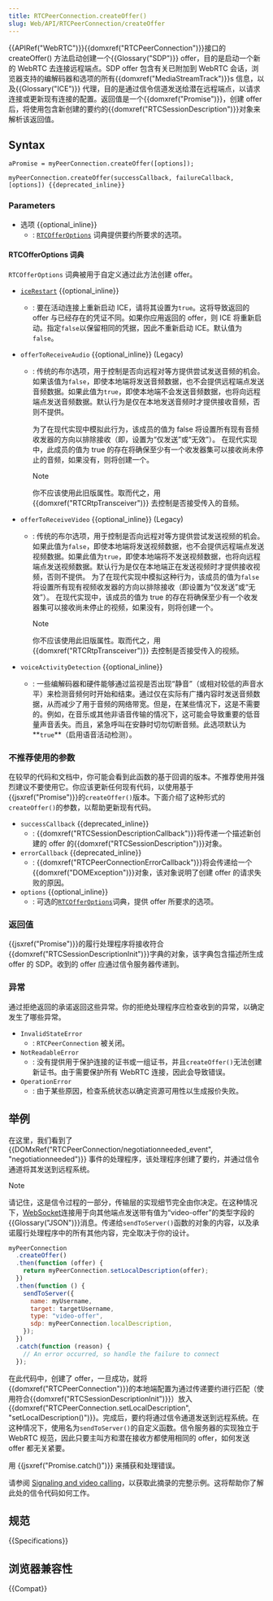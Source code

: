 ```yaml
---
title: RTCPeerConnection.createOffer()
slug: Web/API/RTCPeerConnection/createOffer
---
```


{{APIRef("WebRTC")}}{{domxref("RTCPeerConnection")}}接口的 createOffer() 方法启动创建一个{{Glossary("SDP")}} offer，目的是启动一个新的 WebRTC 去连接远程端点。SDP offer 包含有关已附加到 WebRTC 会话，浏览器支持的编解码器和选项的所有{{domxref("MediaStreamTrack")}}s 信息，以及{{Glossary("ICE")}} 代理，目的是通过信令信道发送给潜在远程端点，以请求连接或更新现有连接的配置。返回值是一个{{domxref("Promise")}}，创建 offer 后，将使用包含新创建的要约的{{domxref("RTCSessionDescription")}}对象来解析该返回值。

## Syntax

```
aPromise = myPeerConnection.createOffer([options]);

myPeerConnection.createOffer(successCallback, failureCallback, [options]) {{deprecated_inline}}
```

### Parameters

- 选项 {{optional_inline}}
  - : [`RTCOfferOptions`](#RTCOfferOptions_dictionary) 词典提供要约所要求的选项。

#### RTCOfferOptions 词典

`RTCOfferOptions` 词典被用于自定义通过此方法创建 offer。

- [`iceRestart`](/zh-CN/docs/Web/API/RTCOfferOptions/iceRestart) {{optional_inline}}
  - : 要在活动连接上重新启动 ICE，请将其设置为`true`。这将导致返回的 offer 与已经存在的凭证不同。如果你应用返回的 offer，则 ICE 将重新启动。指定`false`以保留相同的凭据，因此不重新启动 ICE。默认值为`false`。
- `offerToReceiveAudio` {{optional_inline}} (Legacy)

  - : 传统的布尔选项，用于控制是否向远程对等方提供尝试发送音频的机会。如果该值为`false`，即使本地端将发送音频数据，也不会提供远程端点发送音频数据。如果此值为`true`，即使本地端不会发送音频数据，也将向远程端点发送音频数据。默认行为是仅在本地发送音频时才提供接收音频，否则不提供。

    为了在现代实现中模拟此行为，该成员的值为 false 将设置所有现有音频收发器的方向以排除接收（即，设置为“仅发送”或“无效”）。
    在现代实现中，此成员的值为 true 的存在将确保至少有一个收发器集可以接收尚未停止的音频，如果没有，则将创建一个。

    > [!NOTE]
    > 你不应该使用此旧版属性。取而代之，用 {{domxref("RTCRtpTransceiver")}} 去控制是否接受传入的音频。

- `offerToReceiveVideo` {{optional_inline}} (Legacy)

  - : 传统的布尔选项，用于控制是否向远程对等方提供尝试发送视频的机会。如果此值为`false`，即使本地端将发送视频数据，也不会提供远程端点发送视频数据。如果此值为`true`，即使本地端将不发送视频数据，也将向远程端点发送视频数据。默认行为是仅在本地端正在发送视频时才提供接收视频，否则不提供。
    为了在现代实现中模拟这种行为，该成员的值为`false`将设置所有现有视频收发器的方向以排除接收（即设置为“仅发送”或“无效”）。
    在现代实现中，该成员的值为 true 的存在将确保至少有一个收发器集可以接收尚未停止的视频，如果没有，则将创建一个。

    > [!NOTE]
    > 你不应该使用此旧版属性。取而代之，用 {{domxref("RTCRtpTransceiver")}} 去控制是否接受传入的视频。

- `voiceActivityDetection` {{optional_inline}}
  - : 一些编解码器和硬件能够通过监视是否出现“静音”（或相对较低的声音水平）来检测音频何时开始和结束。通过仅在实际有广播内容时发送音频数据，从而减少了用于音频的网络带宽。但是，在某些情况下，这是不需要的。例如，在音乐或其他非语音传输的情况下，这可能会导致重要的低音量声音丢失。而且，紧急呼叫在安静时切勿切断音频。此选项默认为**`true`**（启用语音活动检测）。

### 不推荐使用的参数

在较早的代码和文档中，你可能会看到此函数的基于回调的版本。不推荐使用并强烈建议不要使用它。你应该更新任何现有代码，以使用基于 {{jsxref("Promise")}}的`createOffer()`版本。下面介绍了这种形式的`createOffer()`的参数，以帮助更新现有代码。

- `successCallback` {{deprecated_inline}}
  - : {{domxref("RTCSessionDescriptionCallback")}}将传递一个描述新创建的 offer 的{{domxref("RTCSessionDescription")}}对象。
- `errorCallback` {{deprecated_inline}}
  - : {{domxref("RTCPeerConnectionErrorCallback")}}将会传递给一个{{domxref("DOMException")}}对象，该对象说明了创建 offer 的请求失败的原因。
- `options` {{optional_inline}}
  - : 可选的[`RTCOfferOptions`](#RTCOfferOptions_dictionary)词典，提供 offer 所要求的选项。

### 返回值

{{jsxref("Promise")}}的履行处理程序将接收符合{{domxref("RTCSessionDescriptionInit")}}字典的对象，该字典包含描述所生成 offer 的 SDP。收到的 offer 应通过信令服务器传递到。

### 异常

通过拒绝返回的承诺返回这些异常。你的拒绝处理程序应检查收到的异常，以确定发生了哪些异常。

- `InvalidStateError`
  - : `RTCPeerConnection` 被关闭。
- `NotReadableError`
  - : 没有提供用于保护连接的证书或一组证书，并且`createOffer()`无法创建新证书。由于需要保护所有 WebRTC 连接，因此会导致错误。
- `OperationError`
  - : 由于某些原因，检查系统状态以确定资源可用性以生成报价失败。

## 举例

在这里，我们看到了 {{DOMxRef("RTCPeerConnection/negotiationneeded_event", "negotiationneeded")}} 事件的处理程序，该处理程序创建了要约，并通过信令通道将其发送到远程系统。

> [!NOTE]
> 请记住，这是信令过程的一部分，传输层的实现细节完全由你决定。在这种情况下，[WebSocket](/zh-CN/docs/Web/API/WebSocket_API)连接用于向其他端点发送带有值为“video-offer”的类型字段的{{Glossary("JSON")}}消息。传递给`sendToServer()`函数的对象的内容，以及承诺履行处理程序中的所有其他内容，完全取决于你的设计。

```js
myPeerConnection
  .createOffer()
  .then(function (offer) {
    return myPeerConnection.setLocalDescription(offer);
  })
  .then(function () {
    sendToServer({
      name: myUsername,
      target: targetUsername,
      type: "video-offer",
      sdp: myPeerConnection.localDescription,
    });
  })
  .catch(function (reason) {
    // An error occurred, so handle the failure to connect
  });
```

在此代码中，创建了 offer，一旦成功，就将{{domxref("RTCPeerConnection")}}的本地端配置为通过传递要约进行匹配（使用符合{{domxref("RTCSessionDescriptionInit")}}）放入{{domxref("RTCPeerConnection.setLocalDescription", "setLocalDescription()")}}。完成后，要约将通过信令通道发送到远程系统。在这种情况下，使用名为`sendToServer()`的自定义函数。信令服务器的实现独立于 WebRTC 规范，因此只要主叫方和潜在接收方都使用相同的 offer，如何发送 offer 都无关紧要。

用 {{jsxref("Promise.catch()")}} 来捕获和处理错误。

请参阅 [Signaling and video calling](/zh-CN/docs/Web/API/WebRTC_API/Signaling_and_video_calling)，以获取此摘录的完整示例。这将帮助你了解此处的信令代码如何工作。

## 规范

{{Specifications}}

## 浏览器兼容性

{{Compat}}
